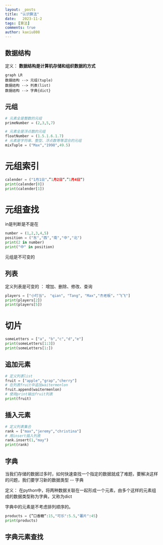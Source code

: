 ```yaml
---
layout: _posts
title: "认识算法"
date:   2023-11-2
tags: [算法]
comments: true
author: kaxiu808  
---
```


数据结构
--
定义：
**数据结构是计算机存储和组织数据的方式**

```mermaid
graph LR
数据结构 --> 元组(tuple)
数据结构 --> 列表(list)
数据结构 --> 字典{dict}
```

元组
--
```python
# 元素全是整数的元组
primeNumber = (2,3,5,7)

# 元素全是浮点数的元组
floatNumber = (1.5.1.6.1.7)
# 元素是字符串、整型、浮点数等等混合的元组
mixTuple = ("Max","1998",49.5)
```
# 元组索引
```python
calender = ("1月1日"，”1月2日“，”1月4日“)
print(calender[0])
print(calender[1])
```

# 元组查找
in是判断是不是在
```python
number = (1,2,3,4,5)
position = ("东","西","南","中","北")
print(2 in number)
print("中" in position)
```
元组是不可变的

列表
--
定义列表是可变的 ： 增加、删除、修改、查询

```python
players = ["小叮当"， "qian", "Tang", "Max","杰老板"，"飞飞"]
print(players[2])
print(players[5])
```

# 切片

```python
someLetters = ["a", "b","c","d","e"]
print(someLetters[1:3])
print(someLetters[1:])
```
## 追加元素

```python
# 定义列表list
fruit = ["apple","grap","cherry"]
# 在列表fruit中追加waitermenlon
fruit.append(waitermenlon)
# 使用print输出fruit列表
print(fruit)
```
## 插入元素

```python
# 定义列表集合
rank = ["max","jeremy","christina"]
# 用insert插入列表
rank.insert(1,"may")
print(rank)
```

字典
--
当我们存储的数据过多时，如何快速查找一个指定的数据就成了难题，要解决这样的问题，我们要学习新的数据类型 -- 字典

定义：
在python中，将两种数据关联在一起形成一个元素，由多个这样的元素组成的数据类型称为字典，又称为dict

字典中的元素是不考虑排列顺序的。

```python
products = {”口香糖“:15,"可乐":5.5,"薯片":45}
print(products)
```

## 字典元素查找

<!--stackedit_data:
eyJoaXN0b3J5IjpbLTE3NDE2NzYyODYsMTQ4OTUxMDMxNCwtMT
I4NTYyMjAyNiwxODIwMzQ2MjA1XX0=
-->
